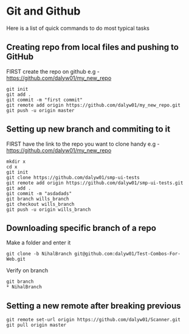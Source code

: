 # Git and Github

Here is a list of quick commands to do most typical tasks

## Creating repo from local files and pushing to GitHub

FIRST create the repo on github e.g - https://github.com/dalyw01/my_new_repo

```
git init
git add .
git commit -m "first commit"
git remote add origin https://github.com/dalyw01/my_new_repo.git
git push -u origin master
```

## Setting up new branch and commiting to it

FIRST have the link to the repo you want to clone handy e.g - https://github.com/dalyw01/my_new_repo

```
mkdir x
cd x
git init
git clone https://github.com/dalyw01/smp-ui-tests
git remote add origin https://github.com/dalyw01/smp-ui-tests.git
git add .
git commit -m "asdadads"
git branch wills_branch 
git checkout wills_branch    
git push -u origin wills_branch
```
## Downloading specific branch of a repo

Make a folder and enter it

```
git clone -b NihalBranch git@github.com:dalyw01/Test-Combos-For-Web.git
```

Verify on branch

```
git branch
* NihalBranch
```

## Setting a new remote after breaking previous

```
git remote set-url origin https://github.com/dalyw01/Scanner.git
git pull origin master
```
